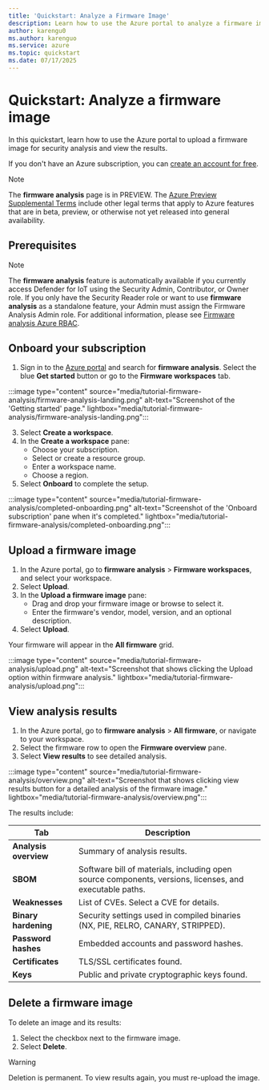 ```yaml
---
title: 'Quickstart: Analyze a Firmware Image'
description: Learn how to use the Azure portal to analyze a firmware image with firmware analysis.
author: karengu0
ms.author: karenguo
ms.service: azure
ms.topic: quickstart
ms.date: 07/17/2025
---
```


# Quickstart: Analyze a firmware image

In this quickstart, learn how to use the Azure portal to upload a firmware image for security analysis and view the results.

If you don't have an Azure subscription, you can [create an account for free](https://azure.microsoft.com/free/).

> [!NOTE]
> The **firmware analysis** page is in PREVIEW. The [Azure Preview Supplemental Terms](https://azure.microsoft.com/support/legal/preview-supplemental-terms/) include other legal terms that apply to Azure features that are in beta, preview, or otherwise not yet released into general availability.
>

## Prerequisites

> [!NOTE]
> The **firmware analysis** feature is automatically available if you currently access Defender for IoT using the Security Admin, Contributor, or Owner role. If you only have the Security Reader role or want to use **firmware analysis** as a standalone feature, your Admin must assign the Firmware Analysis Admin role. For additional information, please see [Firmware analysis Azure RBAC](./firmware-analysis-rbac.md).

## Onboard your subscription

1. Sign in to the [Azure portal](https://portal.azure.com) and search for **firmware analysis**. Select the blue **Get started** button or go to the **Firmware workspaces** tab.

:::image type="content" source="media/tutorial-firmware-analysis/firmware-analysis-landing.png" alt-text="Screenshot of the 'Getting started' page." lightbox="media/tutorial-firmware-analysis/firmware-analysis-landing.png":::

3. Select **Create a workspace**.
4. In the **Create a workspace** pane:
   - Choose your subscription.
   - Select or create a resource group.
   - Enter a workspace name.
   - Choose a region.
5. Select **Onboard** to complete the setup.

:::image type="content" source="media/tutorial-firmware-analysis/completed-onboarding.png" alt-text="Screenshot of the 'Onboard subscription' pane when it's completed." lightbox="media/tutorial-firmware-analysis/completed-onboarding.png":::


## Upload a firmware image

1. In the Azure portal, go to **firmware analysis** > **Firmware workspaces**, and select your workspace.
2. Select **Upload**.
3. In the **Upload a firmware image** pane:
   - Drag and drop your firmware image or browse to select it.
   - Enter the firmware's vendor, model, version, and an optional description.
4. Select **Upload**.

Your firmware will appear in the **All firmware** grid.

:::image type="content" source="media/tutorial-firmware-analysis/upload.png" alt-text="Screenshot that shows clicking the Upload option within firmware analysis." lightbox="media/tutorial-firmware-analysis/upload.png":::

## View analysis results
1. In the Azure portal, go to **firmware analysis** > **All firmware**, or navigate to your workspace.
2. Select the firmware row to open the **Firmware overview** pane.
3. Select **View results** to see detailed analysis.

:::image type="content" source="media/tutorial-firmware-analysis/overview.png" alt-text="Screenshot that shows clicking view results button for a detailed analysis of the firmware image." lightbox="media/tutorial-firmware-analysis/overview.png":::

The results include:

| Tab | Description |
|-----|-------------|
| **Analysis overview** | Summary of analysis results. |
| **SBOM** | Software bill of materials, including open source components, versions, licenses, and executable paths. |
| **Weaknesses** | List of CVEs. Select a CVE for details. |
| **Binary hardening** | Security settings used in compiled binaries (NX, PIE, RELRO, CANARY, STRIPPED). |
| **Password hashes** | Embedded accounts and password hashes. |
| **Certificates** | TLS/SSL certificates found. |
| **Keys** | Public and private cryptographic keys found. |

## Delete a firmware image

To delete an image and its results:

1. Select the checkbox next to the firmware image.
2. Select **Delete**.

> [!WARNING]
> Deletion is permanent. To view results again, you must re-upload the image.

